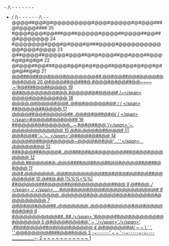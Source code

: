 <span aria-hidden="true" class="calendar-day25">  - /\ -  -        -       -     -      -    -          
 - /  \/\  -    -     -  -    -   -  /\   -     -       
@@@@##@@#@#@@@@@@@@@#@@@#@@@@@#@#@@@###@#@@@@####  <span class="calendar-day">25</span></span>
<span aria-hidden="true" class="calendar-day24">#@@@#@@@#@@###@@##@@@@@#@@@@##@@@@##@@##@#@@@@@@@  <span class="calendar-day">24</span></span>
<span aria-hidden="true" class="calendar-day23">#@@@@@@@#@@@#@#@@@#@###@@@@#@@@@@@@@@@@@#@@@#@@@@  <span class="calendar-day">23</span></span>
<span aria-hidden="true" class="calendar-day22">@##@@@@##@@@@@#@@@##@#@#@@@##@@#@@@##@@@#@#@#@#@#  <span class="calendar-day">22</span></span>
<span aria-hidden="true" class="calendar-day21">@#@@@##@@###@@@#@@#@#@<span class="calendar-color-g4">#</span><span class="calendar-color-g3">@</span><span class="calendar-color-g0">@@</span><span class="calendar-color-g3">#</span><span class="calendar-color-g1">#@</span><span class="calendar-color-g3">@</span><span class="calendar-color-g2">#</span><span class="calendar-color-g0">@</span><span class="calendar-color-g1">@</span><span class="calendar-color-g3">#@</span><span class="calendar-color-g0">#</span><span class="calendar-color-g4">@</span><span class="calendar-color-g3">@</span><span class="calendar-color-g0">#</span>@#@#@##@#@  <span class="calendar-day">21</span></span>
<a aria-label="Day 20, two stars" href="/2022/day/20" class="calendar-day20 calendar-verycomplete">@@###@##@@#@<span class="calendar-color-g0">@</span><span class="calendar-color-g1">@</span><span class="calendar-color-g3">#</span><span class="calendar-color-g0">@</span><span class="calendar-color-g2">@</span><span class="calendar-color-g1">@</span><span class="calendar-color-g0">@</span><span class="calendar-color-g2">@@</span><span class="calendar-color-g1">@</span><span class="calendar-color-g3">#</span><span class="calendar-color-g2">#</span><span class="calendar-color-s">.</span><span class="calendar-color-g2">@</span><span class="calendar-color-g1">@</span><span class="calendar-color-g3">#</span><span class="calendar-color-u">~~</span><span class="calendar-color-g4">@</span><span class="calendar-color-g0">@</span><span class="calendar-color-g3">##@</span><span class="calendar-color-g0">@</span><span class="calendar-color-g3">#</span><span class="calendar-color-g0">@</span><span class="calendar-color-g3">@</span><span class="calendar-color-g0">@</span>@#@@@#@@@  <span class="calendar-day">20</span> <span class="calendar-mark-complete">*</span><span class="calendar-mark-verycomplete">*</span></a>
<a aria-label="Day 19, two stars" href="/2022/day/19" class="calendar-day19 calendar-verycomplete">@#@@@##@@#<span class="calendar-color-g3">##</span><span class="calendar-color-g0">@</span><span class="calendar-color-u">.</span><span class="calendar-color-g3">#</span><span class="calendar-color-g1">@</span><span class="calendar-color-g2">@</span><span class="calendar-color-g1">@#</span><span class="calendar-color-g2">@</span><span class="calendar-color-g0">#</span><span class="calendar-color-g2">@</span><span class="calendar-color-g3">@</span><span class="calendar-color-g4">#</span><span class="calendar-color-g0">#</span><span class="calendar-color-g3">@@</span><span class="calendar-color-u">~~~~</span> <span class="calendar-color-a">.~'</span><span class="calendar-color-g3">#</span><span class="calendar-color-g1">@</span><span class="calendar-color-g3">#</span><span class="calendar-color-g0">#</span><span class="calendar-color-g3">#</span><span class="calendar-color-g1">#</span>@@##@@@@  <span class="calendar-day">19</span> <span class="calendar-mark-complete">*</span><span class="calendar-mark-verycomplete">*</span></a>
<a aria-label="Day 18, two stars" href="/2022/day/18" class="calendar-day18 calendar-verycomplete"><span class="calendar-color-g0">@</span><span class="calendar-color-g1">#</span><span class="calendar-color-g0">#@</span><span class="calendar-color-g3">@</span><span class="calendar-color-g0">@</span><span class="calendar-color-g4">@</span><span class="calendar-color-g2">@</span><span class="calendar-color-g0">@@</span><span class="calendar-color-g3">@</span><span class="calendar-color-g1">#</span><span class="calendar-color-g3">@@</span><span class="calendar-color-u">.</span><span class="calendar-color-g1">#</span><span class="calendar-color-g2">@</span><span class="calendar-color-g0">@</span><span class="calendar-color-g4">@</span><span class="calendar-color-g2">@#</span><span class="calendar-color-g4">@</span><span class="calendar-color-g2">#</span><span class="calendar-color-g0">@</span><span class="calendar-color-g1">@</span><span class="calendar-color-g3">@</span><span class="calendar-color-g2">@</span><span class="calendar-color-g3">#</span><span class="calendar-color-u">~~</span> <span class="calendar-color-a">/</span><span class="calendar-color-l">~</span><span class="calendar-color-a">\</span> <span class="calendar-color-g0">@</span><span class="calendar-color-g1">@</span><span class="calendar-color-g2">@@</span><span class="calendar-color-g3">#@</span><span class="calendar-color-g2">@</span>#@@@#@@  <span class="calendar-day">18</span> <span class="calendar-mark-complete">*</span><span class="calendar-mark-verycomplete">*</span></a>
<a aria-label="Day 17, two stars" href="/2022/day/17" class="calendar-day17 calendar-verycomplete"><span class="calendar-color-g0">@</span><span class="calendar-color-g1">@</span><span class="calendar-color-g2">@</span><span class="calendar-color-g1">@</span><span class="calendar-color-s">.</span><span class="calendar-color-g2">@</span><span class="calendar-color-g1">#</span><span class="calendar-color-g3">@</span><span class="calendar-color-g4">@</span><span class="calendar-color-g0">@</span><span class="calendar-color-g1">@</span><span class="calendar-color-g2">#</span><span class="calendar-color-g1">@</span><span class="calendar-color-g0">@</span><span class="calendar-color-g2">#</span><span class="calendar-color-u">..</span><span class="calendar-color-g1">@</span><span class="calendar-color-g0">#</span><span class="calendar-color-g2">@#@</span><span class="calendar-color-g3">@</span><span class="calendar-color-g0">@@</span><span class="calendar-color-g1">@</span><span class="calendar-color-g3">#</span><span class="calendar-color-g1">@</span><span class="calendar-color-g2">#</span> <span class="calendar-color-a">/</span> <span class="calendar-color-l">/</span> <span class="calendar-color-a">\</span> <span class="calendar-color-g2">#</span><span class="calendar-color-g4">#</span><span class="calendar-color-g2">@</span><span class="calendar-color-g3">@@</span><span class="calendar-color-g1">@</span>@##@@@@  <span class="calendar-day">17</span> <span class="calendar-mark-complete">*</span><span class="calendar-mark-verycomplete">*</span></a>
<a aria-label="Day 16, two stars" href="/2022/day/16" class="calendar-day16 calendar-verycomplete"><span class="calendar-color-g1">@@</span><span class="calendar-color-g0">@</span><span class="calendar-color-g2">@</span><span class="calendar-color-g3">#</span><span class="calendar-color-g4">#</span><span class="calendar-color-g0">@</span><span class="calendar-color-g3">@#@@</span><span class="calendar-color-g1">@</span><span class="calendar-color-g2">@</span><span class="calendar-color-g1">@</span><span class="calendar-color-g2">#</span><span class="calendar-color-g3">#</span><span class="calendar-color-u">..</span><span class="calendar-color-g3">@</span><span class="calendar-color-g1">@</span><span class="calendar-color-g2">#</span><span class="calendar-color-g0">@</span><span class="calendar-color-g2">#@</span><span class="calendar-color-g1">#</span><span class="calendar-color-g3">#</span><span class="calendar-color-g2">@</span><span class="calendar-color-g3">#@</span><span class="calendar-color-a">/</span> <span class="calendar-color-l">/</span> <span class="calendar-color-l">\</span> <span class="calendar-color-a">\</span><span class="calendar-color-g4">#</span><span class="calendar-color-g0">@</span><span class="calendar-color-g1">@</span><span class="calendar-color-g0">@</span><span class="calendar-color-g2">@#</span>@@#@@##  <span class="calendar-day">16</span> <span class="calendar-mark-complete">*</span><span class="calendar-mark-verycomplete">*</span></a>
<a aria-label="Day 15, two stars" href="/2022/day/15" class="calendar-day15 calendar-verycomplete"><span class="calendar-color-g0">#</span><span class="calendar-color-g4">#</span><span class="calendar-color-g3">@@</span><span class="calendar-color-g2">@@#</span><span class="calendar-color-g3">@</span><span class="calendar-color-g2">#@</span><span class="calendar-color-g1">@</span><span class="calendar-color-g3">@</span><span class="calendar-color-g1">@</span><span class="calendar-color-g3">@@_</span><span class="calendar-color-u">.~.</span><span class="calendar-color-g0">_</span><span class="calendar-color-g1">#</span><span class="calendar-color-g3">@</span><span class="calendar-color-g1">#</span><span class="calendar-color-g2">@#</span><span class="calendar-color-g3">#</span><span class="calendar-color-g0">@</span><span class="calendar-color-g1">@</span><span class="calendar-color-a">.'</span><span class="calendar-color-l">/\</span><span class="calendar-color-a">.'</span><span class="calendar-color-l">~</span><span class="calendar-color-a">.</span> <span class="calendar-color-g4">@</span><span class="calendar-color-g3">@</span><span class="calendar-color-g4">@</span><span class="calendar-color-g0">@@</span>@@@@@@@  <span class="calendar-day">15</span> <span class="calendar-mark-complete">*</span><span class="calendar-mark-verycomplete">*</span></a>
<a aria-label="Day 14, two stars" href="/2022/day/14" class="calendar-day14 calendar-verycomplete"><span class="calendar-color-g4">@#</span><span class="calendar-color-g0">@</span><span class="calendar-color-s">.</span><span class="calendar-color-g3">@</span><span class="calendar-color-g2">@</span><span class="calendar-color-g0">@</span><span class="calendar-color-g1">#</span><span class="calendar-color-g0">@</span><span class="calendar-color-g3">##</span><span class="calendar-color-g0">@</span><span class="calendar-color-g1">@@#</span> <span class="calendar-color-w">|||</span> <span class="calendar-color-g0">@</span><span class="calendar-color-g2">@</span><span class="calendar-color-g1">#</span><span class="calendar-color-g4">@</span><span class="calendar-color-g0">@</span><span class="calendar-color-g2">#</span><span class="calendar-color-g1">#</span><span class="calendar-color-a">'.</span><span class="calendar-color-l">~</span><span class="calendar-color-a">.'</span><span class="calendar-color-l">~</span><span class="calendar-color-a">. </span><span class="calendar-color-l">\</span><span class="calendar-color-a">'.</span><span class="calendar-color-g1">@</span><span class="calendar-color-g0">#</span><span class="calendar-color-g1">#@</span><span class="calendar-color-g2">@</span><span class="calendar-color-g1">#</span>@##@@  <span class="calendar-day">14</span> <span class="calendar-mark-complete">*</span><span class="calendar-mark-verycomplete">*</span></a>
<a aria-label="Day 13, two stars" href="/2022/day/13" class="calendar-day13 calendar-verycomplete"><span class="calendar-color-g4">@</span><span class="calendar-color-g1">@</span><span class="calendar-color-g2">@</span><span class="calendar-color-g1">@</span><span class="calendar-color-g2">#@</span><span class="calendar-color-g1">##@@</span><span class="calendar-color-g3">#@</span><span class="calendar-color-g2">@</span><span class="calendar-color-g3">@</span><span class="calendar-color-g0">@</span><span class="calendar-color-g3">@</span><span class="calendar-color-w">~~~</span><span class="calendar-color-g3">@</span><span class="calendar-color-g2">@</span>@@<span class="calendar-color-g2">#</span><span class="calendar-color-g1">@</span>#<span class="calendar-color-g4">@</span><span class="calendar-color-g0">@</span><span class="calendar-color-a">' ..'.'.</span><span class="calendar-color-l">\</span><span class="calendar-color-a">. . </span><span class="calendar-color-g0">@</span><span class="calendar-color-g1">@</span><span class="calendar-color-g2">@</span>@@#@@  <span class="calendar-day">13</span> <span class="calendar-mark-complete">*</span><span class="calendar-mark-verycomplete">*</span></a>
<a aria-label="Day 12, two stars" href="/2022/day/12" class="calendar-day12 calendar-verycomplete"><span class="calendar-color-g0">#</span><span class="calendar-color-g3">##</span><span class="calendar-color-g0">@</span><span class="calendar-color-g3">@@#</span><span class="calendar-color-g2">#</span><span class="calendar-color-g3">#</span><span class="calendar-color-g0">@</span><span class="calendar-color-g2">@@</span><span class="calendar-color-g1">@</span><span class="calendar-color-g4">#</span><span class="calendar-color-u">.~~.</span><span class="calendar-color-g0">@</span><span class="calendar-color-g2">@</span>###@##@#@@@@@@###@#@@#@@@@@@@  <span class="calendar-day">12</span> <span class="calendar-mark-complete">*</span><span class="calendar-mark-verycomplete">*</span></a>
<a aria-label="Day 11, two stars" href="/2022/day/11" class="calendar-day11 calendar-verycomplete"><span class="calendar-color-g0">@</span><span class="calendar-color-g3">@@</span><span class="calendar-color-s">.</span><span class="calendar-color-g2">#</span><span class="calendar-color-g3">#</span><span class="calendar-color-g2">@</span><span class="calendar-color-g3">@</span><span class="calendar-color-g0">@</span><span class="calendar-color-g3">@</span><span class="calendar-color-g1">#</span><span class="calendar-color-g0">@</span><span class="calendar-color-u">.~~.</span><span class="calendar-color-g0">@</span><span class="calendar-color-g1">@</span>@####@@##@@##@@#@@@@##@###@#@@@  <span class="calendar-day">11</span> <span class="calendar-mark-complete">*</span><span class="calendar-mark-verycomplete">*</span></a>
<a aria-label="Day 10, two stars" href="/2022/day/10" class="calendar-day10 calendar-verycomplete"><span class="calendar-color-g1">@</span><span class="calendar-color-g2">@</span><span class="calendar-color-g3">#</span><span class="calendar-color-s">.</span><span class="calendar-color-g1">@</span><span class="calendar-color-g3">@</span><span class="calendar-color-g1">@@</span><span class="calendar-color-g3">@@</span><span class="calendar-color-g1">@</span><span class="calendar-color-u">.~~.</span><span class="calendar-color-g1">@</span><span class="calendar-color-g2">@#</span><span class="calendar-color-g0">@</span><span class="calendar-color-g2">@</span>@@@@@@##@#@#@#@@#@@##@@@@#@@#  <span class="calendar-day">10</span> <span class="calendar-mark-complete">*</span><span class="calendar-mark-verycomplete">*</span></a>
<a aria-label="Day 9, two stars" href="/2022/day/9" class="calendar-day9 calendar-verycomplete"><span class="calendar-color-g1">@</span><span class="calendar-color-g3">#</span><span class="calendar-color-g2">#</span><span class="calendar-color-g1">@</span><span class="calendar-color-s">.</span><span class="calendar-color-g2">#</span><span class="calendar-color-g3">@</span> <span class="calendar-color-a">_</span><span class="calendar-color-s">|%%%=%%|</span><span class="calendar-color-a">_</span> <span class="calendar-color-g4">#</span><span class="calendar-color-g1">#</span><span class="calendar-color-g2">@</span><span class="calendar-color-g0">@</span><span class="calendar-color-g2">@@</span>@###@@@@##@#@@@@@@@@##@@  <span class="calendar-day"> 9</span> <span class="calendar-mark-complete">*</span><span class="calendar-mark-verycomplete">*</span></a>
<a aria-label="Day 8, two stars" href="/2022/day/8" class="calendar-day8 calendar-verycomplete"><span class="calendar-color-g4">@</span><span class="calendar-color-g0">#</span><span class="calendar-color-g4">#</span><span class="calendar-color-g1">@@</span><span class="calendar-color-s">..</span><span class="calendar-color-a">/  \</span><span class="calendar-color-u">.~~.</span><span class="calendar-color-a">/  \</span><span class="calendar-color-s">.....</span><span class="calendar-color-g3">#@</span>@#@@@#@@@#@@@@@@@@@@@@#  <span class="calendar-day"> 8</span> <span class="calendar-mark-complete">*</span><span class="calendar-mark-verycomplete">*</span></a>
<a aria-label="Day 7, two stars" href="/2022/day/7" class="calendar-day7 calendar-verycomplete"><span class="calendar-color-g1">@</span><span class="calendar-color-g3">@@@</span><span class="calendar-color-g0">@</span><span class="calendar-color-g2">@</span><span class="calendar-color-g0">@</span><span class="calendar-color-g2">@</span><span class="calendar-color-g3">@</span><span class="calendar-color-g4">@</span><span class="calendar-color-g1">@</span><span class="calendar-color-u">.~~.</span><span class="calendar-color-g0">@</span><span class="calendar-color-g2">@</span><span class="calendar-color-g4">@</span><span class="calendar-color-g3">@</span><span class="calendar-color-g0">@</span><span class="calendar-color-g3">@#</span><span class="calendar-color-g1">@</span><span class="calendar-color-g2">@</span><span class="calendar-color-s">.</span><span class="calendar-color-g3">@@</span>@@#@@#@@@@#@#@@@@@@@@@  <span class="calendar-day"> 7</span> <span class="calendar-mark-complete">*</span><span class="calendar-mark-verycomplete">*</span></a>
<a aria-label="Day 6, two stars" href="/2022/day/6" class="calendar-day6 calendar-verycomplete"><span class="calendar-color-g0">@</span><span class="calendar-color-g1">#</span><span class="calendar-color-g0">@</span><span class="calendar-color-g4">#</span><span class="calendar-color-g0">@</span><span class="calendar-color-g3">@</span><span class="calendar-color-g4">#</span><span class="calendar-color-g2">@</span><span class="calendar-color-g3">@</span><span class="calendar-color-g1">@</span><span class="calendar-color-g4">#</span><span class="calendar-color-g2">#</span><span class="calendar-color-u">.~~.</span><span class="calendar-color-g4">@@</span><span class="calendar-color-g1">@</span><span class="calendar-color-g0">@</span><span class="calendar-color-g2">@</span><span class="calendar-color-g1">@@</span><span class="calendar-color-s">..</span><span class="calendar-color-g4">@</span><span class="calendar-color-g0">@</span><span class="calendar-color-g2">@</span><span class="calendar-color-g3">@</span>#@@@@@#@@#@@@@#@#@#@  <span class="calendar-day"> 6</span> <span class="calendar-mark-complete">*</span><span class="calendar-mark-verycomplete">*</span></a>
<a aria-label="Day 5, two stars" href="/2022/day/5" class="calendar-day5 calendar-verycomplete"><span class="calendar-color-g2">#</span><span class="calendar-color-g1">@</span><span class="calendar-color-g3">@</span><span class="calendar-color-g4">@</span><span class="calendar-color-g2">@</span><span class="calendar-color-g4">@</span><span class="calendar-color-g0">@@</span><span class="calendar-color-g2">@</span><span class="calendar-color-g4">@</span><span class="calendar-color-g0">@</span><span class="calendar-color-g1">##</span><span class="calendar-color-u">.~~.</span><span class="calendar-color-g3">#</span><span class="calendar-color-g1">#</span><span class="calendar-color-s">.</span><span class="calendar-color-c">/\</span><span class="calendar-color-s">.'</span><span class="calendar-color-g3">#</span><span class="calendar-color-g0">@</span><span class="calendar-color-g2">@</span><span class="calendar-color-g3">@</span><span class="calendar-color-g0">@</span><span class="calendar-color-g2">#</span>#@@#@@@@@@#@#@@@@@@  <span class="calendar-day"> 5</span> <span class="calendar-mark-complete">*</span><span class="calendar-mark-verycomplete">*</span></a>
<a aria-label="Day 4, two stars" href="/2022/day/4" class="calendar-day4 calendar-verycomplete"><span class="calendar-color-g2">@</span><span class="calendar-color-g1">#</span><span class="calendar-color-g4">@</span><span class="calendar-color-g2">@</span><span class="calendar-color-g0">@</span><span class="calendar-color-g1">#@</span><span class="calendar-color-g3">@</span><span class="calendar-color-g4">@</span><span class="calendar-color-g3">#@</span><span class="calendar-color-s">.'</span><span class="calendar-color-u"> ~  </span><span class="calendar-color-s">'.</span><span class="calendar-color-c">/\</span><span class="calendar-color-s">'.</span><span class="calendar-color-c">/\</span><span class="calendar-color-s">' .</span><span class="calendar-color-g3">#</span><span class="calendar-color-g2">#</span><span class="calendar-color-g3">@</span>#@@@@##@#@@@#@@@@@  <span class="calendar-day"> 4</span> <span class="calendar-mark-complete">*</span><span class="calendar-mark-verycomplete">*</span></a>
<a aria-label="Day 3, two stars" href="/2022/day/3" class="calendar-day3 calendar-verycomplete"><span class="calendar-color-g3">@#</span><span class="calendar-color-g1">@</span><span class="calendar-color-g0">@</span><span class="calendar-color-g1">@</span><span class="calendar-color-g0">@@</span><span class="calendar-color-g1">#</span><span class="calendar-color-g3">@</span><span class="calendar-color-s">_/</span><span class="calendar-color-u"> ~   ~  </span><span class="calendar-color-s">\ ' '. '.'.</span><span class="calendar-color-g1">@</span><span class="calendar-color-g4">@</span>#@@@@@####@@##@@@  <span class="calendar-day"> 3</span> <span class="calendar-mark-complete">*</span><span class="calendar-mark-verycomplete">*</span></a>
<a aria-label="Day 2, two stars" href="/2022/day/2" class="calendar-day2 calendar-verycomplete"><span class="calendar-color-s">-~------'</span><span class="calendar-color-u">    ~    ~ </span><span class="calendar-color-s">'--~-----~-~----___________--</span>  <span class="calendar-day"> 2</span> <span class="calendar-mark-complete">*</span><span class="calendar-mark-verycomplete">*</span></a>
<a aria-label="Day 1, two stars" href="/2022/day/1" class="calendar-day1 calendar-verycomplete"><span class="calendar-color-u">  ~    ~  ~      ~     ~ ~   ~     ~  ~  ~   ~   </span>  <span class="calendar-day"> 1</span> <span class="calendar-mark-complete">*</span><span class="calendar-mark-verycomplete">*</span></a>
